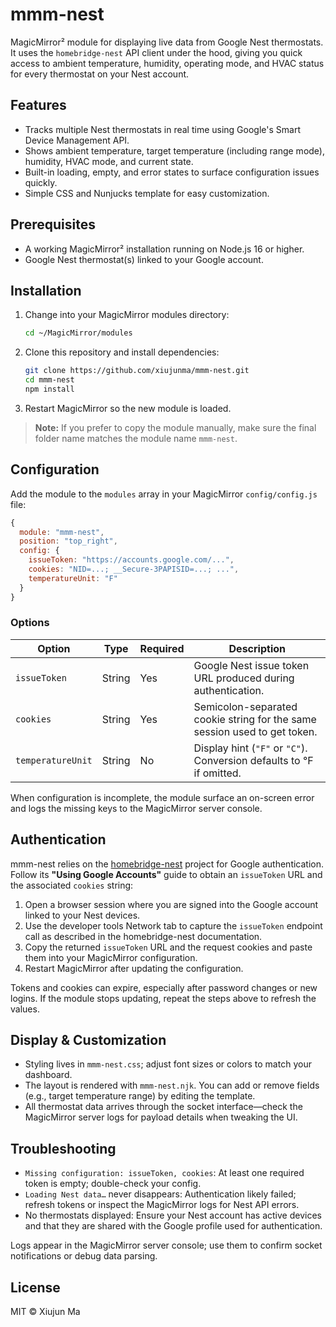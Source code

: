 # mmm-nest

MagicMirror² module for displaying live data from Google Nest thermostats. It uses the `homebridge-nest` API client under the hood, giving you quick access to ambient temperature, humidity, operating mode, and HVAC status for every thermostat on your Nest account.

## Features

- Tracks multiple Nest thermostats in real time using Google's Smart Device Management API.
- Shows ambient temperature, target temperature (including range mode), humidity, HVAC mode, and current state.
- Built-in loading, empty, and error states to surface configuration issues quickly.
- Simple CSS and Nunjucks template for easy customization.

## Prerequisites

- A working MagicMirror² installation running on Node.js 16 or higher.
- Google Nest thermostat(s) linked to your Google account.

## Installation

1. Change into your MagicMirror modules directory:
   ```sh
   cd ~/MagicMirror/modules
   ```
2. Clone this repository and install dependencies:
   ```sh
   git clone https://github.com/xiujunma/mmm-nest.git
   cd mmm-nest
   npm install
   ```
3. Restart MagicMirror so the new module is loaded.

> **Note:** If you prefer to copy the module manually, make sure the final folder name matches the module name `mmm-nest`.

## Configuration

Add the module to the `modules` array in your MagicMirror `config/config.js` file:

```js
{
  module: "mmm-nest",
  position: "top_right",
  config: {
    issueToken: "https://accounts.google.com/...",
    cookies: "NID=...; __Secure-3PAPISID=...; ...",
    temperatureUnit: "F"
  }
}
```

### Options

| Option           | Type   | Required | Description                                                                 |
| ---------------- | ------ | -------- | --------------------------------------------------------------------------- |
| `issueToken`     | String | Yes      | Google Nest issue token URL produced during authentication.                 |
| `cookies`        | String | Yes      | Semicolon-separated cookie string for the same session used to get token.   |
| `temperatureUnit`| String | No       | Display hint (`"F"` or `"C"`). Conversion defaults to °F if omitted.        |

When configuration is incomplete, the module surface an on-screen error and logs the missing keys to the MagicMirror server console.

## Authentication

mmm-nest relies on the [homebridge-nest](https://github.com/chrisjshull/homebridge-nest) project for Google authentication. Follow its **"Using Google Accounts"** guide to obtain an `issueToken` URL and the associated `cookies` string:

1. Open a browser session where you are signed into the Google account linked to your Nest devices.
2. Use the developer tools Network tab to capture the `issueToken` endpoint call as described in the homebridge-nest documentation.
3. Copy the returned `issueToken` URL and the request cookies and paste them into your MagicMirror configuration.
4. Restart MagicMirror after updating the configuration.

Tokens and cookies can expire, especially after password changes or new logins. If the module stops updating, repeat the steps above to refresh the values.

## Display & Customization

- Styling lives in `mmm-nest.css`; adjust font sizes or colors to match your dashboard.
- The layout is rendered with `mmm-nest.njk`. You can add or remove fields (e.g., target temperature range) by editing the template.
- All thermostat data arrives through the socket interface—check the MagicMirror server logs for payload details when tweaking the UI.

## Troubleshooting

- `Missing configuration: issueToken, cookies`: At least one required token is empty; double-check your config.
- `Loading Nest data…` never disappears: Authentication likely failed; refresh tokens or inspect the MagicMirror logs for Nest API errors.
- No thermostats displayed: Ensure your Nest account has active devices and that they are shared with the Google profile used for authentication.

Logs appear in the MagicMirror server console; use them to confirm socket notifications or debug data parsing.

## License

MIT © Xiujun Ma
